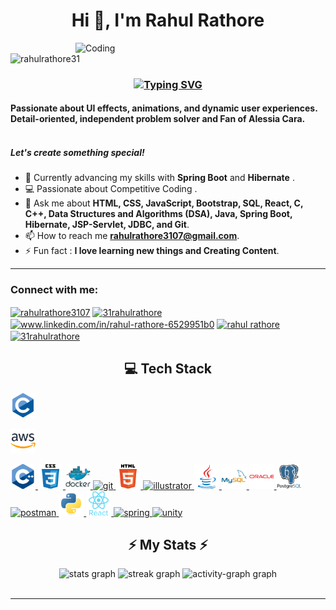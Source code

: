 <h1 align="center">Hi 👋, I'm Rahul Rathore</h1>

<img align="right" alt="Coding" width="400" src="https://cdn.dribbble.com/users/1162077/screenshots/3848914/programmer.gif">
<p align="left"> <img src="https://komarev.com/ghpvc/?username=rahulrathore31&label=Profile%20views&color=0e75b6&style=flat" alt="rahulrathore31" /> </p>
<h3 align="center"><a href="https://git.io/typing-svg"><img src="https://readme-typing-svg.demolab.com?font=Fira+Code&size=25&pause=1000&color=19FFD6&center=true&vCenter=true&width=800&lines=A+passionate+Full+Stack+Java+developer+from+India🇮🇳" alt="Typing SVG" /></a></h3>
<h4 align="left">Passionate about UI effects, animations, and dynamic user experiences. Detail-oriented, independent problem solver and Fan of Alessia Cara.<br><br></h4>
<h5>Let's create something special!</h5>

- 🌱 Currently advancing my skills with <b>Spring Boot</b> and <b>Hibernate</b> .
- 💻 Passionate about Competitive Coding .
- 💬 Ask me about **HTML, CSS, JavaScript, Bootstrap, SQL, React, C, C++, Data Structures and Algorithms (DSA), Java, Spring Boot, Hibernate, JSP-Servlet, JDBC, and Git**.
- 📫 How to reach me **rahulrathore3107@gmail.com**.
- ⚡ Fun fact : **I love learning new things and Creating Content**.

<hr/>

<h3 align="left">Connect with me:</h3>
<p align="left">
<a href="https://codepen.io/rahulrathore3107" target="blank"><img align="center" src="https://raw.githubusercontent.com/rahuldkjain/github-profile-readme-generator/master/src/images/icons/Social/codepen.svg" alt="rahulrathore3107" height="30" width="40" /></a>
<a href="https://twitter.com/31rahulrathore" target="blank"><img align="center" src="https://raw.githubusercontent.com/rahuldkjain/github-profile-readme-generator/master/src/images/icons/Social/twitter.svg" alt="31rahulrathore" height="30" width="40" /></a>
<a href="https://linkedin.com/in/www.linkedin.com/in/rahul-rathore-6529951b0" target="blank"><img align="center" src="https://raw.githubusercontent.com/rahuldkjain/github-profile-readme-generator/master/src/images/icons/Social/linked-in-alt.svg" alt="www.linkedin.com/in/rahul-rathore-6529951b0" height="30" width="40" /></a>
<a href="https://fb.com/rahul rathore" target="blank"><img align="center" src="https://raw.githubusercontent.com/rahuldkjain/github-profile-readme-generator/master/src/images/icons/Social/facebook.svg" alt="rahul rathore" height="30" width="40" /></a>
<a href="https://instagram.com/31rahulrathore" target="blank"><img align="center" src="https://raw.githubusercontent.com/rahuldkjain/github-profile-readme-generator/master/src/images/icons/Social/instagram.svg" alt="31rahulrathore" height="30" width="40" /></a>
</p>

<h2 align="center">💻 Tech Stack </h2>

<div align="left">
   <a href="https://www.cprogramming.com/" target="_blank" rel="noreferrer"> <img src="https://raw.githubusercontent.com/devicons/devicon/master/icons/c/c-original.svg" alt="c" width="40" height="40"/> </a> 
<p align="left"> <a href="https://aws.amazon.com" target="_blank" rel="noreferrer"> <img src="https://raw.githubusercontent.com/devicons/devicon/master/icons/amazonwebservices/amazonwebservices-original-wordmark.svg" alt="aws" width="40" height="40"/> </a> 
 
  <a href="https://www.w3schools.com/cpp/" target="_blank" rel="noreferrer"> <img src="https://raw.githubusercontent.com/devicons/devicon/master/icons/cplusplus/cplusplus-original.svg" alt="cplusplus" width="40" height="40"/> </a> <a href="https://www.w3schools.com/css/" target="_blank" rel="noreferrer"> <img src="https://raw.githubusercontent.com/devicons/devicon/master/icons/css3/css3-original-wordmark.svg" alt="css3" width="40" height="40"/> </a> <a href="https://www.docker.com/" target="_blank" rel="noreferrer"> <img src="https://raw.githubusercontent.com/devicons/devicon/master/icons/docker/docker-original-wordmark.svg" alt="docker" width="40" height="40"/> </a> <a href="https://git-scm.com/" target="_blank" rel="noreferrer"> <img src="https://www.vectorlogo.zone/logos/git-scm/git-scm-icon.svg" alt="git" width="40" height="40"/> </a> <a href="https://www.w3.org/html/" target="_blank" rel="noreferrer"> <img src="https://raw.githubusercontent.com/devicons/devicon/master/icons/html5/html5-original-wordmark.svg" alt="html5" width="40" height="40"/> </a> <a href="https://www.adobe.com/in/products/illustrator.html" target="_blank" rel="noreferrer"> <img src="https://www.vectorlogo.zone/logos/adobe_illustrator/adobe_illustrator-icon.svg" alt="illustrator" width="40" height="40"/> </a> <a href="https://www.java.com" target="_blank" rel="noreferrer"> <img src="https://raw.githubusercontent.com/devicons/devicon/master/icons/java/java-original.svg" alt="java" width="40" height="40"/> </a> <a href="https://www.mysql.com/" target="_blank" rel="noreferrer"> <img src="https://raw.githubusercontent.com/devicons/devicon/master/icons/mysql/mysql-original-wordmark.svg" alt="mysql" width="40" height="40"/> </a> <a href="https://www.oracle.com/" target="_blank" rel="noreferrer"> <img src="https://raw.githubusercontent.com/devicons/devicon/master/icons/oracle/oracle-original.svg" alt="oracle" width="40" height="40"/> </a> <a href="https://www.postgresql.org" target="_blank" rel="noreferrer"> <img src="https://raw.githubusercontent.com/devicons/devicon/master/icons/postgresql/postgresql-original-wordmark.svg" alt="postgresql" width="40" height="40"/> </a> <a href="https://postman.com" target="_blank" rel="noreferrer"> <img src="https://www.vectorlogo.zone/logos/getpostman/getpostman-icon.svg" alt="postman" width="40" height="40"/> </a> <a href="https://www.python.org" target="_blank" rel="noreferrer"> <img src="https://raw.githubusercontent.com/devicons/devicon/master/icons/python/python-original.svg" alt="python" width="40" height="40"/> </a> <a href="https://reactjs.org/" target="_blank" rel="noreferrer"> <img src="https://raw.githubusercontent.com/devicons/devicon/master/icons/react/react-original-wordmark.svg" alt="react" width="40" height="40"/> </a> <a href="https://spring.io/" target="_blank" rel="noreferrer"> <img src="https://www.vectorlogo.zone/logos/springio/springio-icon.svg" alt="spring" width="40" height="40"/> </a> <a href="https://unity.com/" target="_blank" rel="noreferrer"> <img src="https://www.vectorlogo.zone/logos/unity3d/unity3d-icon.svg" alt="unity" width="40" height="40"/> </a> </p>

<div align="center">
  <h2 align="center">⚡ My Stats ⚡</h2>
  <img src="https://github-readme-stats.vercel.app/api?username=Rahul Rathore&hide_title=false&hide_rank=false&show_icons=true&include_all_commits=true&count_private=true&disable_animations=false&theme=codeSTACKr&locale=en&hide_border=false&order=1" height="130" alt="stats graph"  />
  <img src="https://streak-stats.demolab.com?user=rahulrathore&locale=en&mode=daily&theme=codeSTACKr&hide_border=false&border_radius=5&order=3" height="130" alt="streak graph"  />
  <img src="https://github-readme-activity-graph.vercel.app/graph?username=rahulrathore&radius=16&theme=modern-lilac&area=true&order=5&hide_border=false" height="210" alt="activity-graph graph"  />
</div>



<br clear="both">
<hr/>
<!-- <div align="center">
  <h2>🐍 My Contributions 🐍</h2>
  <br>
  <img alt="snake eating my contributions" src="https://raw.githubusercontent.com/salesp07/salesp07/output/github-contribution-grid-snake.svg" />
  
  <br/><br/><br/>
</div> -->
